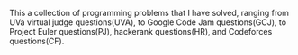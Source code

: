 This a collection of programming problems that I have solved, ranging from UVa virtual judge questions(UVA), to Google Code Jam questions(GCJ), to Project Euler questions(PJ), hackerank questions(HR), and Codeforces questions(CF).
